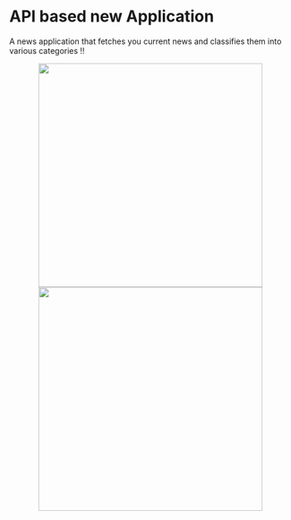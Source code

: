 # API based new Application 

A news application that fetches you current news and classifies them into various categories !!

<p align="center">
<img src="https://user-images.githubusercontent.com/71863425/151562283-269c3fab-3d73-4736-a797-38ce2a1b5a5a.jpg" height="400">
<img src="https://user-images.githubusercontent.com/71863425/151562291-e744d8b5-cd98-4e16-8f5e-00a11be8ae5e.jpg" height="400">
</p>
